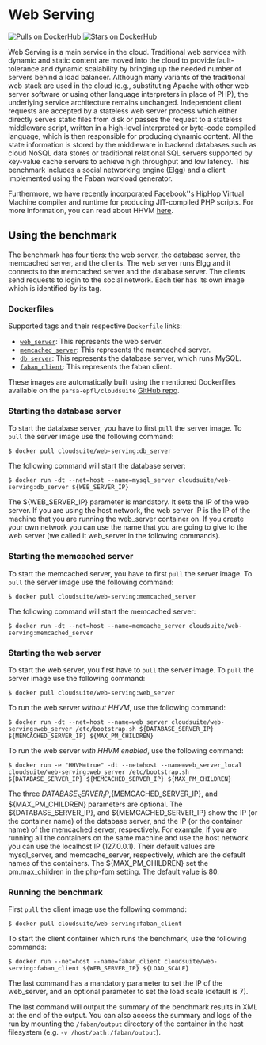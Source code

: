 # Web Serving

[![Pulls on DockerHub][dhpulls]][dhrepo]
[![Stars on DockerHub][dhstars]][dhrepo]

Web Serving is a main service in the cloud. Traditional web services with dynamic and static content are moved into the cloud to provide fault-tolerance and dynamic scalability by bringing up the needed number of servers behind a load balancer. Although many variants of the traditional web stack are used in the cloud (e.g., substituting Apache with other web server software or using other language interpreters in place of PHP), the underlying service architecture remains unchanged. Independent client requests are accepted by a stateless web server process which either directly serves static files from disk or passes the request to a stateless middleware script, written in a high-level interpreted or byte-code compiled language, which is then responsible for producing dynamic content. All the state information is stored by the middleware in backend databases such as cloud NoSQL data stores or traditional relational SQL servers supported by key-value cache servers to achieve high throughput and low latency. This benchmark includes a social networking engine (Elgg) and a client implemented using the Faban workload generator.

Furthermore, we have recently incorporated Facebook''s HipHop Virtual Machine compiler and runtime for producing JIT-compiled PHP scripts. For more information, you can read about HHVM [here](https://hhvm.com/).

## Using the benchmark ##
The benchmark has four tiers: the web server, the database server, the memcached server, and the clients. The web server runs Elgg and it connects to the memcached server and the database server. The clients send requests to login to the social network. Each tier has its own image which is identified by its tag.

### Dockerfiles ###

Supported tags and their respective `Dockerfile` links:

 - [`web_server`][webserverdocker]: This represents the web server.
 - [`memcached_server`][memcacheserverdocker]: This represents the memcached server.
 - [`db_server`][mysqlserverdocker]: This represents the database server, which runs MySQL.
 - [`faban_client`][clientdocker]: This represents the faban client.

These images are automatically built using the mentioned Dockerfiles available on the `parsa-epfl/cloudsuite` [GitHub repo][repo].

### Starting the database server ####
To start the database server, you have to first `pull` the server image. To `pull` the server image use the following command:

    $ docker pull cloudsuite/web-serving:db_server

The following command will start the database server:

    $ docker run -dt --net=host --name=mysql_server cloudsuite/web-serving:db_server ${WEB_SERVER_IP}

The ${WEB_SERVER_IP}  parameter is mandatory. It sets the IP of the web server. If you are using the host network, the web server IP is the IP of the machine that you are running the web_server container on. If you create your own network you can use the name that you are going to give to the web server (we called it web_server in the following commands).

### Starting the memcached server ####
To start the memcached server, you have to first `pull` the server image. To `pull` the server image use the following command:

    $ docker pull cloudsuite/web-serving:memcached_server

The following command will start the memcached server:

    $ docker run -dt --net=host --name=memcache_server cloudsuite/web-serving:memcached_server

### Starting the web server ####
To start the web server, you first have to `pull` the server image. To `pull` the server image use the following command:

    $ docker pull cloudsuite/web-serving:web_server

To run the web server *without HHVM*, use the following command:

    $ docker run -dt --net=host --name=web_server cloudsuite/web-serving:web_server /etc/bootstrap.sh ${DATABASE_SERVER_IP} ${MEMCACHED_SERVER_IP} ${MAX_PM_CHILDREN}

To run the web server *with HHVM enabled*, use the following command:

    $ docker run -e "HHVM=true" -dt --net=host --name=web_server_local cloudsuite/web-serving:web_server /etc/bootstrap.sh ${DATABASE_SERVER_IP} ${MEMCACHED_SERVER_IP} ${MAX_PM_CHILDREN}

The three ${DATABASE_SERVER_IP},${MEMCACHED_SERVER_IP}, and ${MAX_PM_CHILDREN} parameters are optional. The ${DATABASE_SERVER_IP}, and ${MEMCACHED_SERVER_IP} show the IP (or the container name) of the database server, and the IP (or the container name) of the memcached server, respectively. For example, if you are running all the containers on the same machine and use the host network you can use the localhost IP (127.0.0.1). Their default values are mysql_server, and memcache_server, respectively, which are the default names of the containers. 
The ${MAX_PM_CHILDREN} set the pm.max_children in the php-fpm setting. The default value is 80. 

###  Running the benchmark ###

First `pull` the client image use the following command:

    $ docker pull cloudsuite/web-serving:faban_client

To start the client container which runs the benchmark, use the following commands:

    $ docker run --net=host --name=faban_client cloudsuite/web-serving:faban_client ${WEB_SERVER_IP} ${LOAD_SCALE}

The last command has a mandatory parameter to set the IP of the web_server, and an optional parameter to set the load scale (default is 7).

The last command will output the summary of the benchmark results in XML at the end of the output. You can also access the summary and logs of the run by mounting the `/faban/output` directory of the container in the host filesystem (e.g. `-v /host/path:/faban/output`).

  [webserverdocker]: https://github.com/parsa-epfl/cloudsuite/blob/master/benchmarks/web-serving/web_server/Dockerfile "WebServer Dockerfile"
  [memcacheserverdocker]: https://github.com/parsa-epfl/cloudsuite/blob/master/benchmarks/web-serving/memcached_server/Dockerfile "MemcacheServer Dockerfile"
  [mysqlserverdocker]: https://github.com/parsa-epfl/cloudsuite/blob/master/benchmarks/web-serving/db_server/Dockerfile "MysqlServer Dockerfile"
  [clientdocker]: https://github.com/parsa-epfl/cloudsuite/blob/master/benchmarks/web-serving/faban_client/Dockerfile "Client Dockerfile"

  [repo]: https://github.com/parsa-epfl/cloudsuite/tree/master/benchmarks/web-serving "GitHub Repo"
  [dhrepo]: https://hub.docker.com/r/cloudsuite/web-serving/ "DockerHub Page"
  [dhpulls]: https://img.shields.io/docker/pulls/cloudsuite/web-serving.svg "Go to DockerHub Page"
  [dhstars]: https://img.shields.io/docker/stars/cloudsuite/web-serving.svg "Go to DockerHub Page"
